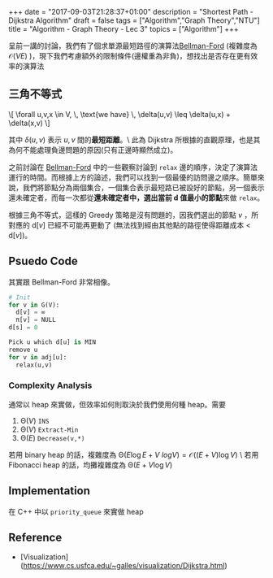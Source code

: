 +++
date =  "2017-09-03T21:28:37+01:00"
description = "Shortest Path - Dijkstra Algorithm"
draft = false
tags = ["Algorithm","Graph Theory","NTU"]
title =  "Algorithm - Graph Theory - Lec 3"
topics = ["Algorithm"]
+++

呈前一講的討論，我們有了個求單源最短路徑的演算法[Bellman-Ford](https://sunprinces.github.io/learning/2017/08/algorithm---graph-theory---lec-2/) (複雜度為 <span>$\mathcal{O}(VE)$</span> )，現下我們考慮額外的限制條件(邊權重為非負)，想找出是否存在更有效率的演算法

<!--more-->

## 三角不等式

<div>
\[
\forall u,v,x \in V, \, \text{we have} \, \delta(u,v) \leq \delta(u,x) +
\delta(x,v)
\]
</div>

其中 <span>$\delta(u,v)$</span> 表示 <span>$u, v$</span> 間的**最短距離**。\\
此為 Dijkstra 所根據的直觀原理，也是其為何不能處理負邊問題的原因(只有正邊時顯然成立)。

之前討論在 [Bellman-Ford](https://sunprinces.github.io/learning/2017/08/algorithm---graph-theory---lec-2/) 中的一些觀察討論到 `relax` 邊的順序，決定了演算法運行的時間。而根據上方的論述，我們可以找到一個最優的訪問邊之順序。簡單來說，我們將節點分為兩個集合，一個集合表示最短路已被設好的節點，另一個表示還未確定者，而每一次都從**還未確定者中，選出當前 d 值最小的節點**來做 `relax`。

根據三角不等式，這樣的 Greedy 策略是沒有問題的，因我們選出的節點 <span>$v$</span> ，所對應的 d[<span>$v$</span>] 已經不可能再更動了 (無法找到經由其他點的路徑使得距離成本 <span>$<$</span> d[<span>$v$</span>])。

## Psuedo Code
其實跟 Bellman-Ford 非常相像。

```python
# Init
for v in G(V):
  d[v] = ∞ 
  π[v] = NULL
d[s] = 0

Pick u which d[u] is MIN
remove u
for v in adj[u]:
  relax(u,v)
```

### Complexity Analysis

通常以 heap 來實做，但效率如何則取決於我們使用何種 heap。需要

1. <span>$\mathcal{\Theta}(V)$</span> `INS`
2. <span>$\mathcal{\Theta}(V)$</span> `Extract-Min`
3. <span>$\mathcal{\Theta}(E)$</span> `Decrease(v,*)`

若用 binary heap 的話，複雜度為 <span>$\mathcal{\Theta}(E \log E + V\ log V) = \mathcal{O}((E+V) \log V)$</span> \\
若用 Fibonacci heap 的話，均攤複雜度為 <span>$\mathcal{\Theta}(E + V \log V)$</span>

## Implementation
在 C++ 中以 `priority_queue` 來實做 heap
<script src="https://gist.github.com/sunprinceS/dea6b01e77cb3fe1f40c6779569d592e.js"></script>

## Reference
* [Visualization] (https://www.cs.usfca.edu/~galles/visualization/Dijkstra.html)
